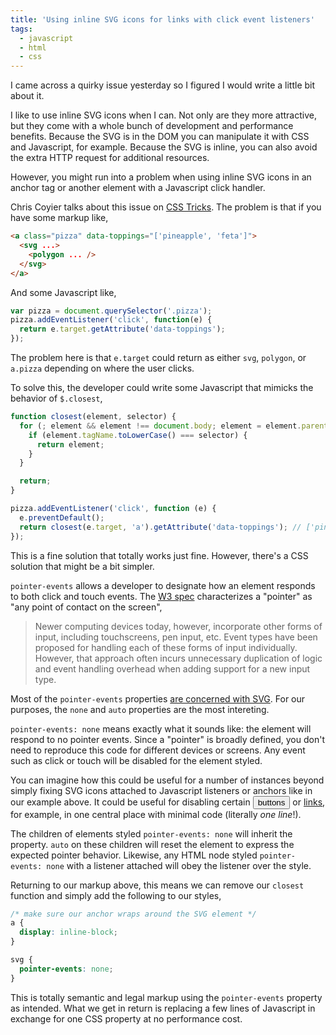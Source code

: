 ```yaml
---
title: 'Using inline SVG icons for links with click event listeners'
tags:
  - javascript
  - html
  - css
---
```


I came across a quirky issue yesterday so I figured I would write a little bit about it.

I like to use inline SVG icons when I can. Not only are they more attractive, but they come with a whole bunch of development and performance benefits. Because the SVG is in the DOM you can manipulate it with CSS and Javascript, for example. Because the SVG is inline, you can also avoid the extra HTTP request for additional resources.

However, you might run into a problem when using inline SVG icons in an anchor tag or another element with a Javascript click handler.

Chris Coyier talks about this issue on [CSS Tricks](https://css-tricks.com/links-inline-svg-staying-target-events/). The problem is that if you have some markup like,

```html
<a class="pizza" data-toppings="['pineapple', 'feta']">
  <svg ...>
    <polygon ... />
  </svg>
</a>
```

And some Javascript like,

```javascript
var pizza = document.querySelector('.pizza');
pizza.addEventListener('click', function(e) {
  return e.target.getAttribute('data-toppings');
});
```

The problem here is that `e.target` could return as either `svg`, `polygon`, or `a.pizza` depending on where the user clicks.

To solve this, the developer could write some Javascript that mimicks the behavior of `$.closest`,

```javascript
function closest(element, selector) {
  for (; element && element !== document.body; element = element.parentNode) {
    if (element.tagName.toLowerCase() === selector) {
      return element;
    }
  }

  return;
}

pizza.addEventListener('click', function (e) {
  e.preventDefault();
  return closest(e.target, 'a').getAttribute('data-toppings'); // ['pineapple', 'feta']
});
```

This is a fine solution that totally works just fine. However, there's a CSS solution that might be a bit simpler.

`pointer-events` allows a developer to designate how an element responds to both click and touch events. The [W3 spec](http://www.w3.org/TR/pointerevents/#intro) characterizes a "pointer" as "any point of contact on the screen",

> Newer computing devices today, however, incorporate other forms of input, including touchscreens, pen input, etc. Event types have been proposed for handling each of these forms of input individually. However, that approach often incurs unnecessary duplication of logic and event handling overhead when adding support for a new input type.

Most of the `pointer-events` properties [are concerned with SVG](https://developer.mozilla.org/en-US/docs/Web/CSS/pointer-events#Values).  For our purposes, the `none` and `auto` properties are the most intereting.

`pointer-events: none` means exactly what it sounds like: the element will respond to no pointer events. Since a "pointer" is broadly defined, you don't need to reproduce this code for different devices or screens. Any event such as click or touch will be disabled for the element styled.

You can imagine how this could be useful for a number of instances beyond simply fixing SVG icons attached to Javascript listeners or anchors like in our example above. It could be useful for disabling certain <button value="buttons" style="pointer-events: none;">buttons</button> or <a href="http://www.aaronpetcoff.me/" style="pointer-events:none;">links</a>, for example, in one central place with minimal code (literally *one line*!).

The children of elements styled `pointer-events: none` will inherit the property. `auto` on these children will reset the element to express the expected pointer behavior. Likewise, any HTML node styled `pointer-events: none` with a listener attached will obey the listener over the style.

Returning to our markup above, this means we can remove our `closest` function and simply add the following to our styles,

```css
/* make sure our anchor wraps around the SVG element */
a {
  display: inline-block;
}

svg {
  pointer-events: none;
}
```

This is totally semantic and legal markup using the `pointer-events` property as intended. What we get in return is replacing a few lines of Javascript in exchange for one CSS property at no performance cost.
